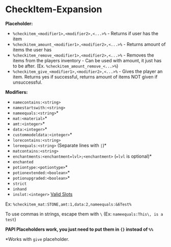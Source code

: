 # CheckItem-Expansion

**Placeholder:**
- `%checkitem_<modifier1>,<modifier2>,<...>%` - Returns if user has the item
- `%checkitem_amount_<modifier1>,<modifier2>,<...>%` - Returns amount of items the user has
- `%checkitem_remove_<modifier1>,<modifier2>,<...>%` - Removes the items from the players inventory - Can be used with amount, it just has to be after. (Ex. `%checkitem_amount_remove_<...>%`)
- `%checkitem_give_<modifier1>,<modifier2>,<...>%` - Gives the player an item. Returns yes if successful, returns amount of items NOT given if unsuccessful.

**Modifiers:**
- `namecontains:<string>`
- `namestartswith:<string>`
- `nameequals:<string>`*
- `mat:<material>`*
- `amt:<integer>`*
- `data:<integer>`*
- `custommodeldata:<integer>`*
- `lorecontains:<string>`
- `loreequals:<string>` (Separate lines with `|`)*
- `matcontains:<string>`
- `enchantments:<enchantment=lvl>;<enchantment>` (`=lvl` is optional)*
- `enchanted`
- `potiontype:<potiontype>`*
- `potionextended:<boolean>`*
- `potionupgraded:<boolean>`*
- `strict`
- `inhand`
- `inslot:<integer>` [Valid Slots](https://proxy.spigotmc.org/d3e11b631e22f45fc07c3fcd1c7000b2245fed78?url=http%3A%2F%2Fi.imgur.com%2F3YCrfC8.png)

Ex: `%checkitem_mat:STONE,amt:1,data:2,nameequals:&6Test%`

To use commas in strings, escape them with `\` (Ex: `nameequals:This\, is a test`)

**PAPI Placeholders work, you just need to put them in `{}` instead of `%%`**

*Works with `give` placeholder.